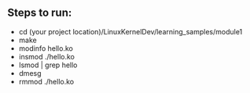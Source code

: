 ## Steps to run:  
* cd (your project location)/LinuxKernelDev/learning_samples/module1  
* make  
* modinfo hello.ko  
* insmod ./hello.ko  
* lsmod  | grep hello  
* dmesg  
* rmmod ./hello.ko  
